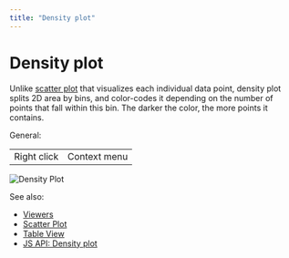 ```yaml
---
title: "Density plot"
---
```

<!-- SUBTITLE: -->

# Density plot

Unlike [scatter plot](scatter-plot.md) that visualizes each individual data point, density plot splits 2D area by bins,
and color-codes it depending on the number of points that fall within this bin. The darker the color, the more points it
contains.

General:

|             |              |
|-------------|--------------|
| Right click | Context menu |

![Density Plot](../../uploads/viewers/density-plot.png "Density Plot")

See also:

* [Viewers](../viewers.md)
* [Scatter Plot](scatter-plot.md)
* [Table View](../../datagrok/table-view.md)
* [JS API: Density plot](https://public.datagrok.ai/js/samples/ui/viewers/types/density-plot)
